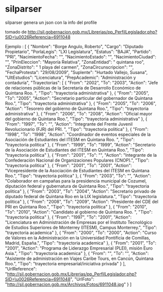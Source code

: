 # silparser
silparser genera un json con la info del profile 

tomado de http://sil.gobernacion.gob.mx/Librerias/pp_PerfilLegislador.php?SID=\u0026Referencia=6911048

Ejemplo :
[
	{
		"Nombre": "Borge Angulo, Roberto",
		"Cargo": "Diputado Propietario",
		"PorlaLegis": "LXI Legislatura",
		"Estatus": "BAJA",
		"Partido": "PRI",
		"NacimientoFecha": "",
		"NacimientoEstado": "",
		"NacimientoCiudad": "",
		"PrinEleccion": "Mayoría Relativa",
		"ZonaEntidad": " quintana roo",
		"ZonaDistrito": " 1 playa del carmen",
		"ZonaCircunscripcion": "",
		"FechaProtesta": "29/08/2009",
		"Suplente": "Hurtado Vallejo, Susana",
		"UltEstudios": "Licenciatura",
		"PrepAcademic": "Administración y contaduría",
		"Trayectorias": [
			{
				"From": "2002",
				"To": "2003",
				"Action": "Jefe de relaciones públicas de la Secretaría de Desarrollo Económico de Quintana Roo. ",
				"Tipo": "trayectoria administrativa"
			},
			{
				"From": "2005",
				"To": "2005",
				"Action": "Secretario particular del gobernador de Quintana Roo.",
				"Tipo": "trayectoria administrativa"
			},
			{
				"From": "2005",
				"To": "2006",
				"Action": "Tesorero del gobierno de Quintana Roo.",
				"Tipo": "trayectoria administrativa"
			},
			{
				"From": "2006",
				"To": "2008",
				"Action": "Oficial mayor del gobierno de Quintana Roo.",
				"Tipo": "trayectoria administrativa"
			},
			{
				"From": "1997",
				"To": "",
				"Action": "Integrante del Frente Juvenil Revolucionario (FJR) del PRI. ",
				"Tipo": "trayectoria politica"
			},
			{
				"From": "1998",
				"To": "1998",
				"Action": "Coordinador de eventos especiales de la Asociación de Estudiantes del ITESM en Quintana Roo. ",
				"Tipo": "trayectoria politica"
			},
			{
				"From": "1999",
				"To": "1999",
				"Action": "Secretario de la Asociación de Estudiantes del ITESM en Quintana Roo.",
				"Tipo": "trayectoria politica"
			},
			{
				"From": "2001",
				"To": "",
				"Action": "Integrante de la Confederación Nacional de Organizaciones Populares (CNOP).",
				"Tipo": "trayectoria politica"
			},
			{
				"From": "2001",
				"To": "2001",
				"Action": "Vicepresidente de la Asociación de Estudiantes del ITESM en Quintana Roo.",
				"Tipo": "trayectoria politica"
			},
			{
				"From": "2003",
				"To": "",
				"Action": "Colaborador en campañas para la presidencia municipal de Cozumel, diputación federal y gubernatura de Quintana Roo.",
				"Tipo": "trayectoria politica"
			},
			{
				"From": "2003",
				"To": "2004",
				"Action": "Secretario privado de diputado federal de Quintana Roo en la LIX legislatura.",
				"Tipo": "trayectoria politica"
			},
			{
				"From": "2008",
				"To": "2009",
				"Action": "Presidente del  CDE  del PRI en Quintana Roo.",
				"Tipo": "trayectoria politica"
			},
			{
				"From": "2010",
				"To": "2010",
				"Action": "Candidato al gobierno de Quintana Roo. ",
				"Tipo": "trayectoria politica"
			},
			{
				"From": "1997",
				"To": "2001",
				"Action": "Licenciatura en Administración de Empresas  por el Instituto Tecnológico de Estudios Superiores de Monterrey (ITESM), Campus Monterrey.",
				"Tipo": "trayectoria academica"
			},
			{
				"From": "2000",
				"To": "2000",
				"Action": "Curso de Valores en la Administración en la Universidad Pontificia de Comillas, Madrid, España.",
				"Tipo": "trayectoria academica"
			},
			{
				"From": "2001",
				"To": "2001",
				"Action": "Programa de Liderazgo Empresarial (PLEI), misión Euro Asia.",
				"Tipo": "trayectoria academica"
			},
			{
				"From": "",
				"To": "",
				"Action": "Asistente de administración en Viajes Caribe Tours, en Cancún, Quintana Roo.",
				"Tipo": "trayectoria empresarial/iniciativa privada"
			}
		],
		"UrlReference": "http://sil.gobernacion.gob.mx/Librerias/pp_PerfilLegislador.php?SID=\u0026Referencia=6911048",
		"UrlFoto": "http://sil.gobernacion.gob.mx/Archivos/Fotos/6911048.jpg"
	}
]

